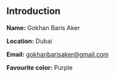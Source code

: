 Introduction
---

**Name:** Gokhan Baris Aker

**Location:** Dubai

**Email:** gokhanbarisaker@gmail.com

**Favourite color:** Purple
